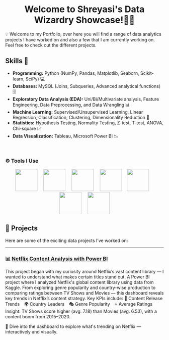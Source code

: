 <h1 align="center"> Welcome to Shreyasi's Data Wizardry Showcase!🧙‍♂️ </h1>
<p align="center">

</p>

💡 Welcome to my Portfolio, over here you will find a range of data analytics projects I have worked on and also a few that I am currently working on. Feel free to check out the different projects.

## Skills 🧰

- **Programming:** Python (NumPy, Pandas, Matplotlib, Seaborn, Scikit-learn, SciPy) 💻  
- **Databases:** MySQL (Joins, Subqueries, Advanced analytical functions) 🗄️  
- **Exploratory Data Analysis (EDA):** Uni/Bi/Multivariate analysis, Feature Engineering, Data Preprocessing, and Data Wrangling 📊  
- **Machine Learning:** Supervised/Unsupervised Learning, Linear Regression, Classification, Clustering, Dimensionality Reduction 🤖  
- **Statistics:** Hypothesis Testing, Normality Testing, Z-test, T-test, ANOVA, Chi-square 📈  
- **Data Visualization:** Tableau, Microsoft Power BI 📉  

<br/>

### ⚙️ Tools I Use

<p align="center">
  <img src="https://cdn.jsdelivr.net/gh/devicons/devicon/icons/python/python-original.svg" height="70" />
  &nbsp;&nbsp;&nbsp;
  <img src="https://cdn.jsdelivr.net/gh/devicons/devicon/icons/mysql/mysql-original-wordmark.svg" height="70" />
  &nbsp;&nbsp;&nbsp;
  <img src="https://cdn.jsdelivr.net/gh/devicons/devicon/icons/kaggle/kaggle-original.svg" height="70" />
  &nbsp;&nbsp;&nbsp;
  <img src="https://img.icons8.com/color/480/microsoft-excel-2019.png" height="70" />
  &nbsp;&nbsp;
  <img src="https://img.icons8.com/color/480/power-bi.png" height="70" />
  &nbsp;&nbsp;&nbsp
  <img src="https://cdn.jsdelivr.net/gh/devicons/devicon/icons/pandas/pandas-original.svg" height="70" />
  &nbsp;&nbsp;&nbsp;
  <img src="https://cdn.jsdelivr.net/gh/devicons/devicon/icons/jupyter/jupyter-original-wordmark.svg" height="70" />
</p>

## 📂 Projects

Here are some of the exciting data projects I’ve worked on:

---

### 📊 [Netflix Content Analysis with Power BI ](https://github.com/Shreyasi-Kundu/Netflix-Content-Analysis)
This project began with my curiosity around Netflix’s vast content library — I wanted to understand what makes certain titles stand out. A Power BI project where I analyzed Netflix's global content library using data from Kaggle. From exploring genre popularity and country-wise production to comparing ratings between TV Shows and Movies — this dashboard reveals key trends in Netflix’s content strategy.
Key KPIs include:
📅 Content Release Trends 🌍 Country Leaders 🎭 Genre Popularity ⭐ Average Ratings
Insight: TV Shows score higher (avg. 7.18) than Movies (avg. 6.53), with a content boom from 2015–2020.

🔎 Dive into the dashboard to explore what's trending on Netflix — interactively and visually.

